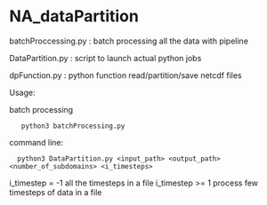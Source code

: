 # NA_dataPartition


batchProccessing.py    : batch processing all the data with pipeline

DataPartition.py         : script to launch actual python jobs

dpFunction.py          : python function read/partition/save netcdf files
 
Usage:   
 
batch processing 

       python3 batchProcessing.py 
       
command line:

      python3 DataPartition.py <input_path> <output_path> <number_of_subdomains> <i_timesteps>
 
i_timestep = -1     all the timesteps in a file
i_timestep >= 1    process few timesteps of data in a file
